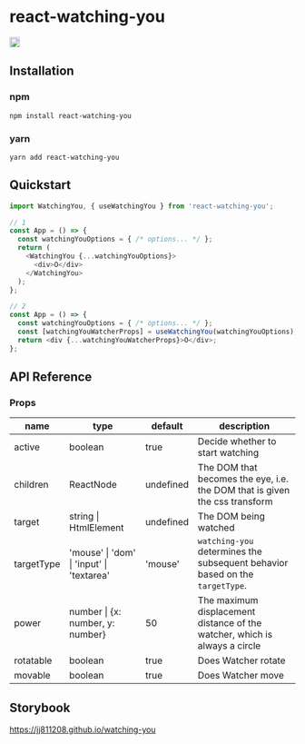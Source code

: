 # react-watching-you

<a href="https://www.npmjs.com/package/react-watching-you"><img src="https://badge.fury.io/js/react-watching-you.svg" alt="npm version" height="18"></a>

## Installation

### npm

```
npm install react-watching-you
```

### yarn

```
yarn add react-watching-you
```

## Quickstart

```javascript
import WatchingYou, { useWatchingYou } from 'react-watching-you';

// 1
const App = () => {
  const watchingYouOptions = { /* options... */ };
  return (
    <WatchingYou {...watchingYouOptions}>
      <div>O</div>
    </WatchingYou>
  );
};

// 2
const App = () => {
  const watchingYouOptions = { /* options... */ };
  const [watchingYouWatcherProps] = useWatchingYou(watchingYouOptions); 
  return <div {...watchingYouWatcherProps}>O</div>;
};
```

## API Reference

### Props

|name|type|default|description|
|----|----|-------|-----------|
|active| boolean | true | Decide whether to start watching |
|children| ReactNode | undefined | The DOM that becomes the eye, i.e. the DOM that is given the css transform ||
|target| string \| HtmlElement | undefined | The DOM being watched |
|targetType| 'mouse' \| 'dom' \| 'input' \| 'textarea' | 'mouse' | `watching-you` determines the subsequent behavior based on the `targetType`. |
|power| number \| {x: number, y: number} | 50 | The maximum displacement distance of the watcher, which is always a circle |
|rotatable| boolean | true | Does Watcher rotate|
|movable| boolean | true | Does Watcher move |

## Storybook

<a href="https://jj811208.github.io/watching-you" target="_blank">https://jj811208.github.io/watching-you</a>
